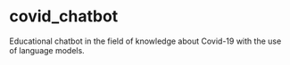 # covid_chatbot
Educational chatbot in the field of knowledge about Covid-19 with the use of language models.
